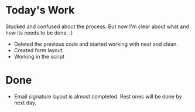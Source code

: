 # Today's Work

Stucked and confused about the process. But now I'm clear about what and how its needs to be done. :)
* Deleted the previous code and started working with neat and clean.
* Created form layout.
* Working in the script

# Done

* Email signature layout is almost completed. Rest ones will be done by next day.
